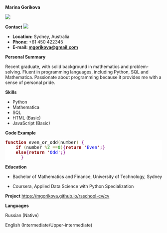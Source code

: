 **Marina Gorikova**

![](Aspose.Words.75e95c87-de72-4d4a-9642-74d12d08fe32.001.png)

**Contact** 
![](Aspose.Words.75e95c87-de72-4d4a-9642-74d12d08fe32.002.png)

- **Location:** Sydney, Australia
- **Phone:** +61 450 422345
- **E-mail: <mgorikova@gmail.com>**

**Personal Summary**

Recent graduate, with solid background in mathematics and problem-solving. Fluent in programming languages, including Python, SQL and Mathematica. Passionate about programming because it provides me with a sense of personal pride.

**Skills** 

- Python
- Mathematica
- SQL
- HTML (Basic)
- JavaScript (Basic)

**Code Example**

<pre style="color:#000000;background:#ffffff;"><span style="color:#800000; font-weight:bold; ">function</span> even_or_odd<span style="color:#808030; ">(</span>number<span style="color:#808030; ">)</span> <span style="color:#800080; ">{</span>
    <span style="color:#800000; font-weight:bold; ">if</span> <span style="color:#808030; ">(</span>number <span style="color:#808030; ">%</span><span style="color:#008c00; ">2</span> <span style="color:#808030; ">==</span><span style="color:#008c00; ">0</span><span style="color:#808030; ">)</span><span style="color:#800080; ">{</span><span style="color:#800000; font-weight:bold; ">return</span> <span style="color:#800000; ">'</span><span style="color:#0000e6; ">Even</span><span style="color:#800000; ">'</span><span style="color:#800080; ">;</span><span style="color:#800080; ">}</span> 
    <span style="color:#800000; font-weight:bold; ">else</span><span style="color:#800080; ">{</span><span style="color:#800000; font-weight:bold; ">return</span> <span style="color:#800000; ">'</span><span style="color:#0000e6; ">Odd</span><span style="color:#800000; ">'</span><span style="color:#800080; ">;</span><span style="color:#800080; ">}</span> 
      <span style="color:#800080; ">}</span> 
</pre>

**Education**

- Bachelor of Mathematics and Finance, University of Technology, Sydney


- Coursera, Applied Data Science with Python Specialization


**Project**
https://mgorikova.github.io/rsschool-cv/cv

**Languages**

Russian (Native)

English (Intermediate/Upper-intermediate)

